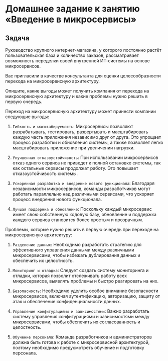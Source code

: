 # Домашнее задание к занятию «Введение в микросервисы»

## Задача

Руководство крупного интернет-магазина, у которого постоянно растёт пользовательская база и количество заказов, рассматривает возможность переделки своей внутренней   ИТ-системы на основе микросервисов. 

Вас пригласили в качестве консультанта для оценки целесообразности перехода на микросервисную архитектуру. 

Опишите, какие выгоды может получить компания от перехода на микросервисную архитектуру и какие проблемы нужно решить в первую очередь.


Переход на микросервисную архитектуру может принести компании следующие выгоды:

1. `Гибкость и масштабируемость`: Микросервисы позволяют разрабатывать, тестировать, развертывать и масштабировать каждую часть приложения независимо друг от друга. Это упрощает процесс разработки и обновления системы, а также позволяет легко масштабировать приложение при увеличении нагрузки.

2. `Улучшенная отказоустойчивость`: При использовании микросервисов отказ одного сервиса не приведет к полной остановке системы, так как остальные сервисы продолжат работу. Это повышает отказоустойчивость системы.

3. `Ускоренная разработка и внедрение нового функционала`: Благодаря независимости микросервисов, команды разработчиков могут работать параллельно над различными сервисами, что ускоряет процесс внедрения нового функционала.

4. `Лучшая поддержка и обновление`: Поскольку каждый микросервис имеет свою собственную кодовую базу, обновление и поддержка каждого сервиса становится более простым и прозрачным.

Проблемы, которые нужно решить в первую очередь при переходе на микросервисную архитектуру:

1. `Разделение данных`: Необходимо разработать стратегию для эффективного управления данными между различными микросервисами, чтобы избежать дублирования данных и обеспечить их целостность.

2. `Мониторинг и отладка`: Следует создать систему мониторинга и отладки, которая позволит отслеживать работу всех микросервисов, выявлять проблемы и быстро реагировать на них.

3. `Безопасность`: Необходимо уделить особое внимание безопасности микросервисов, включая аутентификацию, авторизацию, защиту от атак и обеспечение конфиденциальности данных.

4. `Управление конфигурациями и зависимостями`: Важно разработать систему управления конфигурациями и зависимостями между микросервисами, чтобы обеспечить их согласованность и целостность.

5. `Обучение персонала`: Команда разработчиков и администраторов должна быть готова к работе с микросервисной архитектурой, поэтому необходимо предусмотреть обучение и подготовку персонала.
